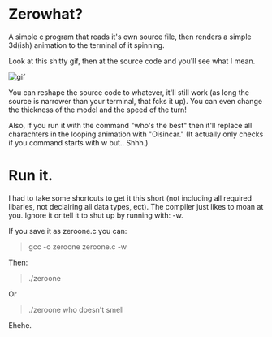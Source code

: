 # Zerowhat?
A simple c program that reads it's own source file, then renders a simple 3d(ish) animation to the terminal of it spinning. 

Look at this shitty gif, then at the source code and you'll see what I mean.

![gif](http://i.giphy.com/xT77XLd01vQzaYzmuY.gif)

You can reshape the source code to whatever, it'll still work (as long the source is narrower than your terminal, that fcks it up). You can even change the thickness of the model and the speed of the turn! 

Also, if you run it with the command "who's the best" then it'll replace all charachters in the looping animation with "Oisincar." (It actually only checks if you command starts with w but.. Shhh.)

# Run it.
I had to take some shortcuts to get it this short (not including all required libaries, not declairing all data types, ect). The compiler just likes to moan at you. Ignore it or tell it to shut up by running with: -w.

If you save it as zeroone.c you can:
> gcc -o zeroone zeroone.c -w

Then:

> ./zeroone

Or

> ./zeroone who doesn't smell

Ehehe.
